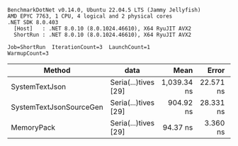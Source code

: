 ```

BenchmarkDotNet v0.14.0, Ubuntu 22.04.5 LTS (Jammy Jellyfish)
AMD EPYC 7763, 1 CPU, 4 logical and 2 physical cores
.NET SDK 8.0.403
  [Host]   : .NET 8.0.10 (8.0.1024.46610), X64 RyuJIT AVX2
  ShortRun : .NET 8.0.10 (8.0.1024.46610), X64 RyuJIT AVX2

Job=ShortRun  IterationCount=3  LaunchCount=1  
WarmupCount=3  

```
| Method                  | data                 | Mean        | Error     | StdDev   | Min         | Max         | Gen0   | Allocated |
|------------------------ |--------------------- |------------:|----------:|---------:|------------:|------------:|-------:|----------:|
| SystemTextJson          | Seria(...)tives [29] | 1,039.34 ns | 22.571 ns | 1.237 ns | 1,038.52 ns | 1,040.76 ns | 0.0038 |     464 B |
| SystemTextJsonSourceGen | Seria(...)tives [29] |   904.92 ns | 28.331 ns | 1.553 ns |   904.00 ns |   906.71 ns | 0.0067 |     568 B |
| MemoryPack              | Seria(...)tives [29] |    94.37 ns |  3.360 ns | 0.184 ns |    94.15 ns |    94.47 ns | 0.0014 |     120 B |
